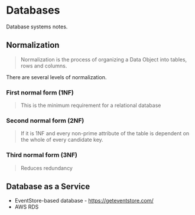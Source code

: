 # Databases

Database systems notes.

## Normalization

> Normalization is the process of organizing a Data Object into tables, rows and columns.

There are several levels of normalization.


### First normal form (1NF)

> This is the minimum requirement for a relational database



### Second normal form (2NF)

> If it is 1NF and every non-prime attribute of the table is dependent on the whole of every candidate key.


### Third normal form (3NF)

> Reduces redundancy 



## Database as a Service

- EventStore-based database - https://geteventstore.com/
- AWS RDS